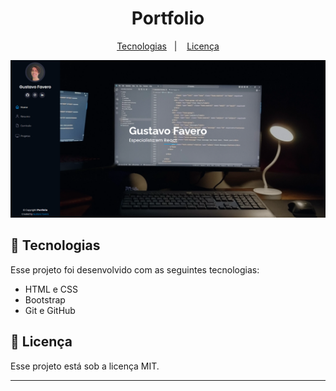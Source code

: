 <h1 align="center"> Portfolio </h1>

<p align="center">
  <a href="#-tecnologias">Tecnologias</a>&nbsp;&nbsp;&nbsp;|&nbsp;&nbsp;&nbsp;
  <a href="#memo-licença">Licença</a>
</p>

<p align="center">
  <img alt="iPortfolio" src="assets/img/preview.png">
</p>

## 🚀 Tecnologias

Esse projeto foi desenvolvido com as seguintes tecnologias:

- HTML e CSS
- Bootstrap
- Git e GitHub

## :memo: Licença

Esse projeto está sob a licença MIT.

---
